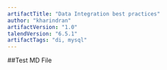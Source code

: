 ```yaml
---
artifactTitle: "Data Integration best practices"
author: "kharindran"
artifactVersion: "1.0"
talendVersion: "6.5.1"
artifactTags: "di, mysql"
---
```


##Test MD File
